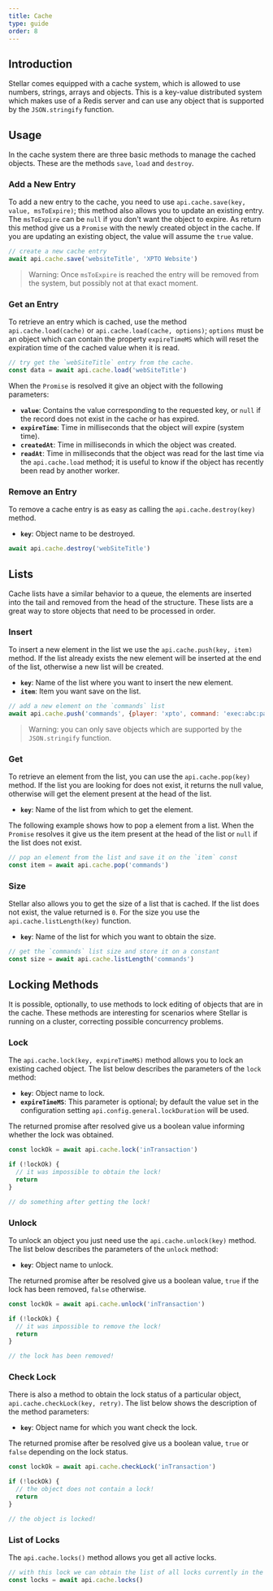 ```yaml
---
title: Cache
type: guide
order: 8
---
```


## Introduction

Stellar comes equipped with a cache system, which is allowed to use numbers, strings, arrays and objects. This is a key-value distributed system which makes use of a Redis server and can use any object that is supported by the `JSON.stringify` function.

## Usage

In the cache system there are three basic methods to manage the cached objects. These are the methods `save`, `load` and `destroy`.

### Add a New Entry

To add a new entry to the cache, you need to use `api.cache.save(key, value, msToExpire)`; this method also allows you to update an existing entry. The `msToExpire` can be `null` if you don't want the object to expire. As return this method give us a `Promise` with the newly created object in the cache. If you are updating an existing object, the value will assume the `true` value.

```js
// create a new cache entry
await api.cache.save('websiteTitle', 'XPTO Website')
```

> Warning: Once `msToExpire` is reached the entry will be removed from the system, but possibly not at that exact moment.

### Get an Entry

To retrieve an entry which is cached, use the method `api.cache.load(cache)` or `api.cache.load(cache, options)`; `options` must be an object which can contain the property `expireTimeMS` which will reset the expiration time of the cached value when it is read.

```js
// try get the `webSiteTitle` entry from the cache.
const data = await api.cache.load('webSiteTitle')
```

When the `Promise` is resolved it give an object with the following parameters:

- **`value`**: Contains the value corresponding to the requested key, or `null` if the record does not exist in the cache or has expired.
- **`expireTime`**: Time in milliseconds that the object will expire (system time).
- **`createdAt`**: Time in milliseconds in which the object was created.
- **`readAt`**: Time in milliseconds that the object was read for the last time via the `api.cache.load` method; it is useful to know if the object has recently been read by another worker.

### Remove an Entry

To remove a cache entry is as easy as calling the `api.cache.destroy(key)` method.

- **`key`**: Object name to be destroyed.

```js
await api.cache.destroy('webSiteTitle')
```

## Lists

Cache lists have a similar behavior to a queue, the elements are inserted into the tail and removed from the head of the structure. These lists are a great way to store objects that need to be processed in order.

### Insert

To insert a new element in the list we use the `api.cache.push(key, item)` method. If the list already exists the new element will be inserted at the end of the list, otherwise a new list will be created.

- **`key`**: Name of the list where you want to insert the new element.
- **`item`**: Item you want save on the list.

```js
// add a new element on the `commands` list
await api.cache.push('commands', {player: 'xpto', command: 'exec:abc:param1'})
```
> Warning: you can only save objects which are supported by the `JSON.stringify` function.

### Get

To retrieve an element from the list, you can use the `api.cache.pop(key)` method. If the list you are looking for does not exist, it returns the null value, otherwise will get the element present at the head of the list.

- **`key`**: Name of the list from which to get the element.

The following example shows how to pop a element from a list. When the `Promise` resolves it give us the item present at the head of the list or `null` if the list does not exist.

```js
// pop an element from the list and save it on the `item` const
const item = await api.cache.pop('commands')
```

### Size

Stellar also allows you to get the size of a list that is cached. If the list does not exist, the value returned is `0`. For the size you use the `api.cache.listLength(key)` function.

- **`key`**: Name of the list for which you want to obtain the size.

```js
// get the `commands` list size and store it on a constant
const size = await api.cache.listLength('commands')
```

## Locking Methods

It is possible, optionally, to use methods to lock editing of objects that are in the cache. These methods are interesting for scenarios where Stellar is running on a cluster, correcting possible concurrency problems.

### Lock

The `api.cache.lock(key, expireTimeMS)` method allows you to lock an existing cached object. The list below describes the parameters of the `lock` method:

- **`key`**: Object name to lock.
- **`expireTimeMS`**: This parameter is optional; by default the value set in the configuration setting `api.config.general.lockDuration` will be used.

The returned promise after resolved give us a boolean value informing whether the lock was obtained.

```js
const lockOk = await api.cache.lock('inTransaction')

if (!lockOk) {
  // it was impossible to obtain the lock!
  return
}

// do something after getting the lock!
```

### Unlock

To unlock an object you just need use the `api.cache.unlock(key)` method. The list below describes the parameters of the `unlock` method:

* **`key`**: Object name to unlock.

The returned promise after be resolved give us a boolean value, `true` if the lock has been removed, `false` otherwise.

```js
const lockOk = await api.cache.unlock('inTransaction')

if (!lockOk) {
  // it was impossible to remove the lock!
  return
}

// the lock has been removed!
```

### Check Lock

There is also a method to obtain the lock status of a particular object, `api.cache.checkLock(key, retry)`. The list below shows the description of the method parameters:

* **`key`**: Object name for which you want check the lock.

The returned promise after be resolved give us a boolean value, `true` or `false` depending on the lock status.

```js
const lockOk = await api.cache.checkLock('inTransaction')

if (!lockOk) {
  // the object does not contain a lock!
  return
}

// the object is locked!
```

### List of Locks

The `api.cache.locks()` method allows you get all active locks.

```js
// with this lock we can obtain the list of all locks currently in the system
const locks = await api.cache.locks()
```
